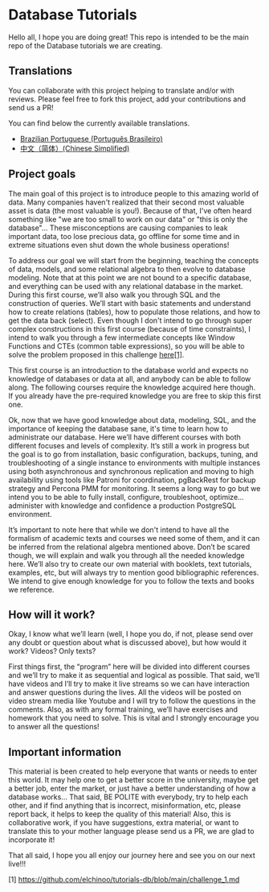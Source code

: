 # Database Tutorials

Hello all, I hope you are doing great! This repo is intended to be the main repo of the Database tutorials we are creating. 

## Translations

You can collaborate with this project helping to translate and/or with reviews. Please feel free to fork this project, add your contributions and send us a PR!

You can find below the currently available translations.

- [Brazilian Portuguese (Português Brasileiro)](https://github.com/elchinoo/tutorials-db/blob/main/README_PT-BR.md)
- [中文（简体）(Chinese Simplified)](https://github.com/elchinoo/tutorials-db/blob/main/README_CN.md)

## Project goals

The main goal of this project is to introduce people to this amazing world of data. Many companies haven't realized that their second most valuable asset is data (the most valuable is you!). Because of that, I've often heard something like "we are too small to work on our data" or "this is only the database"... These misconceptions are causing companies to leak important data, too lose precious data, go offline for some time and in extreme situations even shut down the whole business operations!

To address our goal we will start from the beginning, teaching the concepts of data, models, and some relational algebra to then evolve to database modeling. Note that at this point we are not bound to a specific database, and everything can be used with any relational database in the market. During this first course, we’ll also walk you through SQL and the construction of queries. We’ll start with basic statements and understand how to create relations (tables), how to populate those relations, and how to get the data back (select). Even though I don't intend to go through super complex constructions in this first course (because of time constraints), I intend to walk you through a few intermediate concepts like Window Functions and CTEs (common table expressions), so you will be able to solve the problem proposed in this challenge [here[1]](https://github.com/elchinoo/tutorials-db/blob/main/challenge_1.md).

This first course is an introduction to the database world and expects no knowledge of databases or data at all, and anybody can be able to follow along. The following courses require the knowledge acquired here though. If you already have the pre-required knowledge you are free to skip this first one.

Ok, now that we have good knowledge about data, modeling, SQL, and the importance of keeping the database sane, it's time to learn how to administrate our database. Here we’ll have different courses with both different focuses and levels of complexity. It’s still a work in progress but the goal is to go from installation, basic configuration, backups, tuning, and troubleshooting of a single instance to environments with multiple instances using both asynchronous and synchronous replication and moving to high availability using tools like Patroni for coordination, pgBackRest for backup strategy and Percona PMM for monitoring. It seems a long way to go but we intend you to be able to fully install, configure, troubleshoot, optimize… administer with knowledge and confidence a production PostgreSQL environment. 

It’s important to note here that while we don't intend to have all the formalism of academic texts and courses we need some of them, and it can be inferred from the relational algebra mentioned above. Don’t be scared though, we will explain and walk you through all the needed knowledge here. We’ll also try to create our own material with booklets, text tutorials, examples, etc, but will always try to mention good bibliographic references. We intend to give enough knowledge for you to follow the texts and books we reference.

## How will it work?

Okay, I know what we’ll learn (well, I hope you do, if not, please send over any doubt or question about what is discussed above), but how would it work? Videos? Only texts?

First things first, the “program” here will be divided into different courses and we’ll try to make it as sequential and logical as possible. That said, we’ll have videos and I’ll try to make it live streams so we can have interaction and answer questions during the lives. All the videos will be posted on video stream media like Youtube and I will try to follow the questions in the comments. Also, as with any formal training, we’ll have exercises and homework that you need to solve. This is vital and I strongly encourage you to answer all the questions!

## Important information

This material is been created to help everyone that wants or needs to enter this world. It may help one to get a better score in the university, maybe get a better job, enter the market, or just have a better understanding of how a database works… That said, BE POLITE with everybody, try to help each other, and if find anything that is incorrect, misinformation, etc, please report back, it helps to keep the quality of this material! Also, this is collaborative work, if you have suggestions, extra material, or want to translate this to your mother language please send us a PR, we are glad to incorporate it!

That all said, I hope you all enjoy our journey here and see you on our next live!!!


[1] https://github.com/elchinoo/tutorials-db/blob/main/challenge_1.md 

